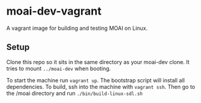 # moai-dev-vagrant
A vagrant image for building and testing MOAI on Linux.

## Setup
Clone this repo so it sits in the same directory as your moai-dev clone. It tries to mount `../moai-dev` when booting.

To start the machine run `vagrant up`. The bootstrap script will install all dependencies. To build, ssh into the machine with `vagrant ssh`. Then go to the /moai directory and run `./bin/build-linux-sdl.sh`

